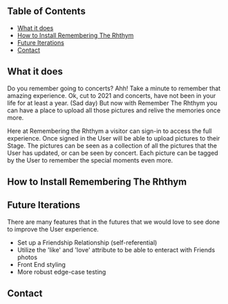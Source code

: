 ## Table of Contents
  - [What it does](#what-it-does)
  - [How to Install Remembering The Rhthym](#how-to-install-remembering-the-rhthym)
  - [Future Iterations](#future-iterations)
  - [Contact](#contact)

## What it does 

Do you remember going to concerts? Ahh! Take a minute to remember that amazing experience. Ok, cut to 2021 and concerts, have not been in your life for at least a year. (Sad day) But now with Remember The Rhthym you can have a place to upload all those pictures and relive the memories once more.

Here at Remembering the Rhthym a visitor can sign-in to access the full experience. Once signed in the User will be able to upload pictures to their Stage. The pictures can be seen as a collection of all the pictures that the User has updated, or can be seen by concert. Each picture can be tagged by the User to remember the special moments even more.


## How to Install Remembering The Rhthym
## Future Iterations

There are many features that in the futures that we would love to see done to improve the User experience. 
  * Set up a Friendship Relationship (self-referential) 
  * Utilize the 'like' and 'love' attribute to be able to enteract with Friends photos
  * Front End styling
  * More robust edge-case testing

## Contact

